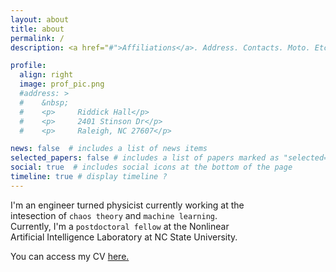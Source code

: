 ```yaml
---
layout: about
title: about
permalink: /
description: <a href="#">Affiliations</a>. Address. Contacts. Moto. Etc.

profile:
  align: right
  image: prof_pic.png
  #address: >   
  #    &nbsp;
  #    <p>     Riddick Hall</p>
  #    <p>     2401 Stinson Dr</p>
  #    <p>     Raleigh, NC 27607</p>

news: false  # includes a list of news items
selected_papers: false # includes a list of papers marked as "selected={true}"
social: true  # includes social icons at the bottom of the page
timeline: true # display timeline ?
---
```


I'm an engineer turned physicist currently working at the <br>
intesection of `chaos theory` and `machine learning`.<br>
Currently, I'm a `postdoctoral fellow` at the Nonlinear <br>
Artificial Intelligence Laboratory 
at NC State University. 

You can access my CV <a href="assets/pdf/MyCV-6.pdf" target="_blank">here.</a>

<!---
If you would like to know more about my research, please <br>
check-out my `Research Projects` page. When I'm <br>
not working, I watch(mostly) and play pc games.
-->
